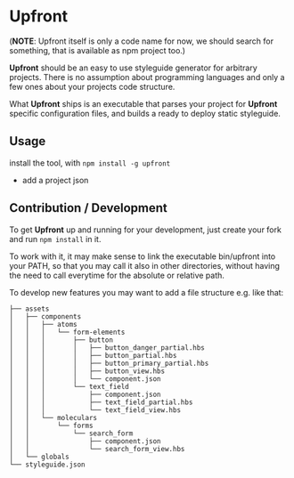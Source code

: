 # Upfront

(**NOTE**: Upfront itself is only a code name for now, we should search for something, that is available as npm project too.)

**Upfront** should be an easy to use styleguide generator for arbitrary projects. There is no assumption about programming languages and only a few ones about your projects code structure.

What **Upfront** ships is an executable that parses your project for **Upfront** specific configuration files, and builds a ready to deploy static styleguide.

## Usage

install the tool, with `npm install -g upfront`

- add a project json

## Contribution / Development

To get **Upfront** up and running for your development, just create your fork and run `npm install` in it.

To work with it, it may make sense to link the executable bin/upfront into your PATH, so that you may call it also in other directories,
without having the need to call everytime for the absolute or relative path.

To develop new features you may want to add a file structure e.g. like that:

```
├── assets
│   ├── components
│   │   ├── atoms
│   │   │   └── form-elements
│   │   │       ├── button
│   │   │       │   ├── button_danger_partial.hbs
│   │   │       │   ├── button_partial.hbs
│   │   │       │   ├── button_primary_partial.hbs
│   │   │       │   ├── button_view.hbs
│   │   │       │   └── component.json
│   │   │       └── text_field
│   │   │           ├── component.json
│   │   │           ├── text_field_partial.hbs
│   │   │           └── text_field_view.hbs
│   │   └── moleculars
│   │       └── forms
│   │           └── search_form
│   │               ├── component.json
│   │               └── search_form_view.hbs
│   └── globals
└── styleguide.json
```

